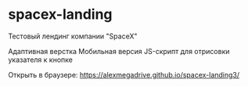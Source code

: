 # spacex-landing
Тестовый лендинг компании "SpaceX"

Адаптивная верстка
Мобильная версия
JS-скрипт для отрисовки указателя к кнопке 

Открыть в браузере:
https://alexmegadrive.github.io/spacex-landing3/
